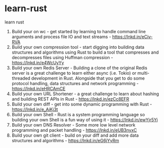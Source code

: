 # learn-rust
learn rust
1. Build your on wc - get started by learning to handle command line arguments and process file IO and text streams - https://lnkd.in/eCiv-RVA
2. Build your own compression tool - start digging into building data structures and algorithms using Rust to build a tool that compresses and decompresses files using Huffman compression - https://lnkd.in/e4WcUyYy
3. Build your own Redis Server - Building a clone of the original Redis server is a great challenge to learn either async (i.e. Tokio) or multi-threaded development in Rust. Alongside that you get to do some protocol handling, data structures and network programming - https://lnkd.in/eHRCAmCE
4. Build your own URL Shortener - a great challenge to learn about hashing and building REST APIs in Rust - https://lnkd.in/ezCc8EFR
5. Build your own diff - get into some dynamic programming with Rust - https://lnkd.in/e_AiKj3t
6. Build your own Shell - Rust is a system programming language so building your own Shell is a fun way of using it - https://lnkd.in/ewYjr5Yi
7. Build your own DNS Resolver - Some more low level network programming and packet handling - https://lnkd.in/eUB3nyxC
8. Build your own git client - build on your diff and add more data structures and algorithms - https://lnkd.in/eG6jYyRm
